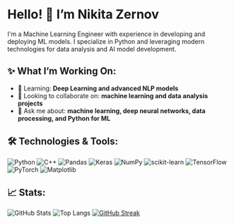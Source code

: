 # Hello! 👋 I’m Nikita Zernov

I'm a Machine Learning Engineer with experience in developing and deploying ML models. I specialize in Python and leveraging modern technologies for data analysis and AI model development.

## ✨ What I’m Working On:

- 🌱 Learning: **Deep Learning and advanced NLP models**
- 👯 Looking to collaborate on: **machine learning and data analysis projects**
- 💬 Ask me about: **machine learning, deep neural networks, data processing, and Python for ML**

## 🛠️ Technologies & Tools:

![Python](https://img.shields.io/badge/python-%233776AB.svg?style=for-the-badge&logo=python&logoColor=white)
![C++](https://img.shields.io/badge/C++-%2300599C.svg?style=for-the-badge&logo=c%2B%2B&logoColor=white)
![Pandas](https://img.shields.io/badge/pandas-%23150458.svg?style=for-the-badge&logo=pandas&logoColor=white)
![Keras](https://img.shields.io/badge/keras-%23D00000.svg?style=for-the-badge&logo=keras&logoColor=white)
![NumPy](https://img.shields.io/badge/numpy-%23013243.svg?style=for-the-badge&logo=numpy&logoColor=white)
![scikit-learn](https://img.shields.io/badge/scikit--learn-%23F7931E.svg?style=for-the-badge&logo=scikit-learn&logoColor=white)
![TensorFlow](https://img.shields.io/badge/TensorFlow-%23FF6F00.svg?style=for-the-badge&logo=tensorflow&logoColor=white)
![PyTorch](https://img.shields.io/badge/PyTorch-%23EE4C2C.svg?style=for-the-badge&logo=pytorch&logoColor=white)
![Matplotlib](https://img.shields.io/badge/Matplotlib-%23304263.svg?style=for-the-badge&logo=Matplotlib&logoColor=white)

## 📈 Stats:

![GitHub Stats](https://github-readme-stats.vercel.app/api?username=Nikindrik&show_icons=true&theme=radical)
![Top Langs](https://github-readme-stats.vercel.app/api/top-langs/?username=Nikindrik&layout=compact&theme=radical)
[![GitHub Streak](https://github-readme-streak-stats.herokuapp.com/?user=Nikindrik&theme=dark)](https://git.io/streak-stats)
